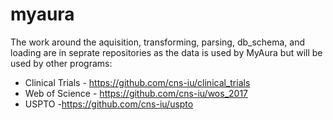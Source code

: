 # myaura

The work around the aquisition, transforming, parsing, db_schema, and loading are in seprate repositories as the data is used by MyAura but will be used by other programs:
- Clinical Trials - https://github.com/cns-iu/clinical_trials
- Web of Science - https://github.com/cns-iu/wos_2017
- USPTO -https://github.com/cns-iu/uspto

